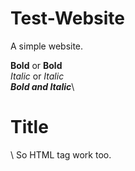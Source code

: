 # Test-Website
A simple website.

**Bold** or __Bold__\
*Italic* or _Italic_\
***Bold and Italic***\
<h1>Title</h1>\
So HTML tag work too.
